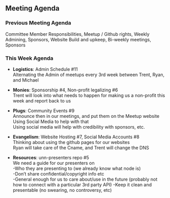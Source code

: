 ## Meeting Agenda
### Previous Meeting Agenda
Committee Member Responsibilities, Meetup / Github rights, Weekly Admining, Sponsors, Website Build and upkeep, Bi-weekly meetings, Sponsors
### This Week Agenda
- **Logistics**: Admin Schedule #11  
	Alternating the Admin of meetups every 3rd week between Trent, Ryan, and Michael

- **Monies**: Sponsorship #4, Non-profit legalizing #6  
	Trent will look into what needs to happen for making us a non-profit this week and 
report back to us

- **Plugs**: Community Events #9  
	Announce then in our meetings, and put them on the Meetup website
	Using Social Media to help with that  
		Using social media will help with credibility with sponsors, etc.
		

- **Evangelism**: Website Hosting #7, Social Media Accounts #8  
	Thinking about using the github pages for our websites  
	Ryan will take care of the Cname, and Trent will change the DNS

- **Resources**: unn-presenters repo #5  
	We need a guide for our presenters on  
-Who they are presenting to (we already know what node is)  
-Don’t share confidential/copyright info etc  
-General enough for us to care about/use in the future (probably not how to
connect with a particular 3rd party API)
-Keep it clean and presentable (no swearing, no controversy, etc)  



